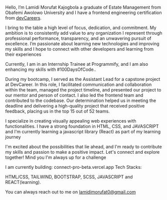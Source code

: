 Hello, I’m Lamidi Morufat Kajogbola a graduate of Estate Management from Obafemi Awolowo University and I have a frontend engineering certification from [devCareers](http://devcareer.io).

I bring to the table a high level of focus, dedication, and commitment. My ambition is to consistently add value to any organization I represent through professional performance, transparency, and an unwavering pursuit of excellence. I’m passionate about learning new technologies and improving my skills and I hope to connect with other developers and learning from their experiences

Currently, I am in an Internship Trainee at Programmify, and I am also enhancing my skills with #100DaysOfCode..

During my bootcamp, I served as the Assistant Lead for a capstone project at DevCareer. In this role, I facilitated communication and collaboration within the team, managed the project timeline, and presented our project to our mentor and person of contact. I also led the frontend team and contributed to the codebase. Our determination helped us in meeting the deadline and delivering a high-quality project that received positive feedback, placing us in the top 15 out of 52 teams.


I specialize in creating visually appealing web experiences with functionalities. I have a strong foundation in HTML, CSS, and JAVASCRIPT and I'm currently learning a javascript library (React) as part of my learning journey

I'm excited about the possibilities that lie ahead, and I'm ready to contribute my skills and passion to make a positive impact. Let's connect and explore together! Mind you I'm always up for a challenge

I am currently building: connect-pro-beta.vercel.app
Tech Stacks:

HTML/CSS, TAILWIND,  BOOTSTRAP, SCSS, JAVASCRIPT  and REACT(learning).

You can always reach out to me on lamidimorufat0@gmail.com



  


<!---
Ehmkayel/Ehmkayel is a ✨ special ✨ repository because its `README.md` (this file) appears on your GitHub profile.
You can click the Preview link to take a look at your changes.
--->
